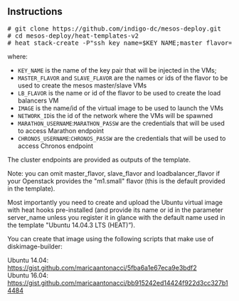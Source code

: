 ## Instructions

<pre>
# git clone https://github.com/indigo-dc/mesos-deploy.git
# cd mesos-deploy/heat-templates-v2
# heat stack-create -P"ssh_key_name=$KEY_NAME;master_flavor=$MASTER_FLAVOR;slave_flavor=$SLAVE_FLAVOR;loadbalancer_flavor=$LB_FLAVOR;server_image=$IMAGE;network=$NETWORK_ID;marathon_username=$MARATHON_USERNAME;marathon_password=$MARATHON_PASSW;chronos_username=$CHRONOS_USERNAME;chronos_password=CHRONOS_PASSW" -f mesoscluster.yaml <STACK_NAME>
</pre>

where:
- `KEY_NAME` is the name of the key pair that will be injected in the VMs;
- `MASTER_FLAVOR` and `SLAVE_FLAVOR` are the names or ids of the flavor to be used to create the mesos master/slave VMs
- `LB_FLAVOR` is the name or id of the flavor to be used to create the load balancers VM
- `IMAGE` is the name/id of the virtual image to be used to launch the VMs
- `NETWORK_ID`is the id of the network where the VMs will be spawned
- `MARATHON_USERNAME`:`MARATHON_PASSW` are the credentials that will be used to access Marathon endpoint 
- `CHRONOS_USERNAME`:`CHRONOS_PASSW` are the credentials that will be used to access Chronos endpoint

The cluster endpoints are provided as outputs of the template. 

Note: you can omit master_flavor, slave_flavor and loadbalancer_flavor if your Openstack provides the "m1.small" flavor (this is the default provided in the template).

Most importantly you need to create and upload the Ubuntu virtual image with heat hooks pre-installed (and provide its name or id in the parameter server_name unless you register it in glance with the default name used in the template "Ubuntu 14.04.3 LTS (HEAT)”).

You can create that image using the following scripts that make use of diskimage-builder: 

Ubuntu 14.04: https://gist.github.com/maricaantonacci/5fba6a1e67eca9e3bdf2  
Ubuntu 16.04: https://gist.github.com/maricaantonacci/bb915242ed14424f922d3cc327b14484
